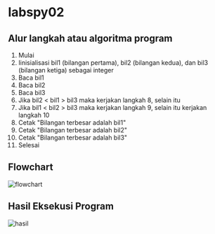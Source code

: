 # labspy02

## Alur langkah atau algoritma program
1.	Mulai
2.	Iinisialisasi bil1 (bilangan pertama), bil2 (bilangan kedua), dan bil3 (bilangan ketiga) sebagai integer
3.	Baca bil1
4.	Baca bil2
5.	Baca bil3
6.	Jika bil2 < bil1 > bil3 maka kerjakan langkah 8, selain itu
7.	Jika bil1 < bil2 > bil3 maka kerjakan langkah 9, selain itu kerjakan langkah 10
8.	Cetak "Bilangan terbesar adalah bil1"
9.	Cetak "Bilangan terbesar adalah bil2"
10.	Cetak "Bilangan terbesar adalah bil3"
11.	Selesai

## Flowchart
![flowchart](https://user-images.githubusercontent.com/45659535/52531971-3fa62f00-2d50-11e9-9931-5c2dab8f1288.JPG)

## Hasil Eksekusi Program
![hasil](https://user-images.githubusercontent.com/45659535/52532027-f9050480-2d50-11e9-9d94-9f11f64d532e.JPG)
